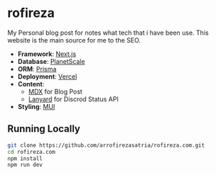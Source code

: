 
# rofireza

My Personal blog post for notes what tech that i have been use. This website is the main source for me to the SEO.

- **Framework**: [Next.js](https://nextjs.org/)
- **Database**: [PlanetScale](https://planetscale.com)
- **ORM**: [Prisma](https://prisma.io/)
- **Deployment**: [Vercel](https://vercel.com)
- **Content**:
  - [MDX](https://mdxjs.com/) for Blog Post
  - [Lanyard](https://discord.gg/MMCHfwfVPG) for Discrod Status API
- **Styling**: [MUI](https://tailwindcss.com/)

## Running Locally

```bash
git clone https://github.com/arrofirezasatria/rofireza.com.git
cd rofireza.com
npm install
npm run dev
```
